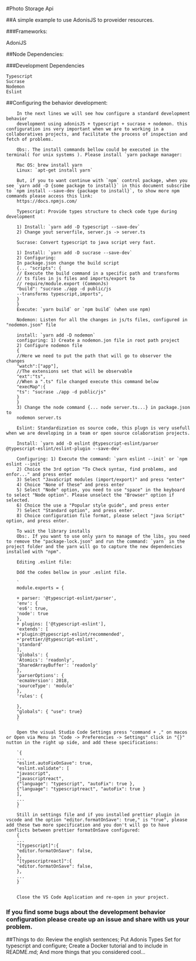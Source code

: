 #Photo Storage Api

##A simple example to use AdonisJS to proveider resources.

###Frameworks:

AdoniJS

##Node Dependencies:

###Development Dependencies

    Typescript
    Sucrase
    Nodemon
    Eslint

##Configuring the behavior development:

        In the next lines we will see how configure a standard development behavior
        development using adonisJS + typescript + sucrase + nodemon. this configuration ins very important when we are to working in a collaboratives projects, and facilitate the process of inspection and fetch of problems.

        Obs:. The install commands bellow could be executed in the terminal( for unix systems ). Please install `yarn package manager:

        Mac OS: brew install yarn
        Linux: `apt-get install yarn`

        But, if you to want continue with `npm` control package, when you see `yarn add -D {some package to install}` in this document subscribe to `npm install --save-dev {package to install}`, to show more npm commands please access this link:
        https://docs.npmjs.com/

        Typescript: Provide types structure to check code type during development

        1) Install: `yarn add -D typescript --save-dev`
        2) Change yout serverfile, server.js -> server.ts

        Sucrase: Convert typescript to java script very fast.

        1) Install: `yarn add -D sucrase --save-dev`
        2) Configuring:
        In package.json change the build script
        {... "scripts": {
        // Execute the build command in a specific path and transforms
        // ts files in js files and imports/export to
        // require/module.export (CommonJs)
        "build": "sucrase ./app -d public/js
        --transforms typescript,imports",
        }
        }
        Execute: `yarn build` or `npm build` (when use npm)

        Nodemon: Listen for all the changes in js/ts files, configured in "nodemon.json" file

        install: `yarn add -D nodemon`
        configuring: 1) Create a nodemon.jon file in root path project
        2) Configure nodemon file
        {
        //Here we need to put the path that will go to observer the changes
        "watch":["app"],
        //The extensions set that will be observable
        "ext":"ts",
        //When a ".ts" file changed execute this command below
        "execMap":{
        "ts": "sucrase ./app -d public/js"
        }
        }
        3) Change the node command {... node server.ts...} in package.json to
        nodemon server.ts

        Eslint: Standardization os source code, this plugn is very usefull when we are developing in a team or open source colaboration projects.

        Install: `yarn add -D eslint @typescript-eslint/parser @typescript-eslint/eslint-plugin --save-dev`

        Configuring: 1) Execute the command: `yarn eslint --init` or `npm eslint --init`
        2) Choice the 3rd option "To Check syntax, find problems, and enfor..." and press enter
        3) Select "JavaScript modules (import/export)" and press "enter"
        4) Choice "None of these" and press enter
        5) Select "Node" option, you need to use "space" in the keyboard to select "Node option". Please unselect the "Browser" option if selected.
        6) Choice the use a "Popular style guide", and press enter
        7) Select "Standard option", and press enter.
        8) Choice configuration file format, please select "java Script" option, and press enter.

        To wait the library installs
        Obs:. If you want to use only yarn to manage of the libs, you need to remove the "package-lock.json" and run the command: `yarn` in the project folder and the yarn will go to capture the new dependencies installed with "npm".

        Editing .eslint file:

        Ddd the codes bellow in your .eslint file.

        `
        module.exports = {

        + parser: '@typescript-eslint/parser',
        'env': {
        'es6': true,
        'node': true
        },
        + plugins: ['@typescript-eslint'],
        'extends': [
        +'plugin:@typescript-eslint/recommended',
        +'prettier/@typescript-eslint',
        'standard'
        ],
        'globals': {
        'Atomics': 'readonly',
        'SharedArrayBuffer': 'readonly'
        },
        'parserOptions': {
        'ecmaVersion': 2018,
        'sourceType': 'module'
        },
        'rules': {

        },
        "globals": { "use": true}
        }
        `

        Open the visual Studio Code Settings press "command + ," on macos or Open via Menu in "Code -> Preferencies -> Settings" click in "{}" nutton in the right up side, and add these specifications:

        `{
        ...
        "eslint.autoFixOnSave": true,
        "eslint.validate": [
        "javascript",
        "javascriptreact",
        {"language": "typescript", "autoFix": true },
        {"language": "typescriptreact", "autoFix": true }
        ],
        ...
        }
        `
        Still in settings file and if you installed prettier plugin in vscode and the option "editor.formatOnSave": true," is "true", please add these two more specification and you don't will go to have conflicts between prettier formatOnSave configured:
        {
        ...
        "[typescript]":{
        "editor.formatOnSave": false,
        },
        "[typescriptreact]":{
        "editor.formatOnSave": false,
        },
        ...
        }


        Close the VS Code Application and re-open in your project.

### If you find some bugs about the development behavior configuration please create up an issue and share with us your problem.

##Things to do:
Review the english sentences;
Put Adonis Types Set for typescript and configure;
Create a Docker tutorial and to include in README.md;
And more things that you considered cool...

